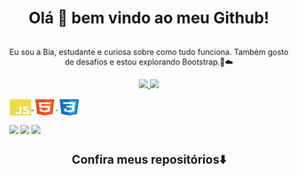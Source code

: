 ###
<div align="center">
<h1>Olá 👋 bem vindo ao meu Github! </h1>
<br>
Eu sou a Bia, estudante e  curiosa sobre como tudo funciona. Também gosto de desafios e estou explorando Bootstrap.🐉☁️
<br>
  </div>
<br>
<div align="center">
  <a href="https://github.com/BeatrizMioranza/">
  <img height="180em" src="https://github-readme-stats.vercel.app/api?username=BeatrizMioranza&show_icons=true&theme=dark&include_all_commits=true&count_private=true"/>
  <img height="180em" src="https://github-readme-stats.vercel.app/api/top-langs/?username=BeatrizMioranza&layout=compact&langs_count=7&theme=dark"/>
</div>
<div style="display: inline_block"><br>
  <img align="center" alt="bia-js" height="30" width="40" src="https://raw.githubusercontent.com/devicons/devicon/master/icons/javascript/javascript-plain.svg">
  <img align="center" alt="bia-HTML" height="30" width="40" src="https://raw.githubusercontent.com/devicons/devicon/master/icons/html5/html5-original.svg">
  <img align="center" alt="bia-CSS" height="30" width="40" src="https://raw.githubusercontent.com/devicons/devicon/master/icons/css3/css3-original.svg">
  </div>
  <br>
<div>
  <a href="https://www.linkedin.com/in/beatrizmioranza" target="_blank"><img src="https://img.shields.io/badge/LinkedIn-0077B5?style=for-the-badge&logo=linkedin&logoColor=white" target="_blank"></a>
  <a href = "mailto:beatrizmioranza2508@gmail.com"><img src="https://img.shields.io/badge/Gmail-D14836?style=for-the-badge&logo=gmail&logoColor=white" destino ="_blank"></a>
  <a href="https://www.codewars.com/users/BeatrizMioranza" target="_blank"><img src="https://img.shields.io/badge/Codewars-B1361E?style=for-the-badge&logo=Codewars&logoColor=white" target="_blank"></a>
</div>
  <div align="center">
  <h2>Confira meus repositórios⬇️</h2>
   </div>
